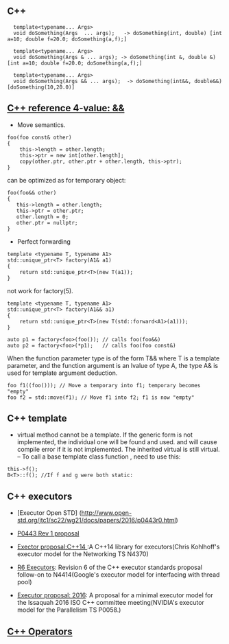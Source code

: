 
## C++
```
  template<typename... Args>
  void doSomething(Args  ... args);   -> doSomething(int, double) [int a=10; double f=20.0; doSomething(a,f);]

  template<typename... Args>
  void doSomething(Args & ... args); -> doSomething(int &, double &)  [int a=10; double f=20.0; doSomething(a,f);]

  template<typename... Args>
  void doSomething(Args && ... args);  -> doSomething(int&&, double&&) [doSomething(10,20.0)]

```
## [C++ reference 4-value: &&](https://stackoverflow.com/questions/5481539/what-does-t-double-ampersand-mean-in-c11)
- Move semantics.
```
foo(foo const& other)
{
    this->length = other.length;
    this->ptr = new int[other.length];
    copy(other.ptr, other.ptr + other.length, this->ptr);
}
```
can be optimized as for temporary object:
```
foo(foo&& other)
{
   this->length = other.length;
   this->ptr = other.ptr;
   other.length = 0;
   other.ptr = nullptr;
}
```
- Perfect forwarding
```
template <typename T, typename A1>
std::unique_ptr<T> factory(A1& a1)
{
    return std::unique_ptr<T>(new T(a1));
}
```
not work for factory<foo>(5).
```
template <typename T, typename A1>
std::unique_ptr<T> factory(A1&& a1)
{
    return std::unique_ptr<T>(new T(std::forward<A1>(a1)));
}
  
auto p1 = factory<foo>(foo()); // calls foo(foo&&)
auto p2 = factory<foo>(*p1);   // calls foo(foo const&)
```
  When the function parameter type is of the form T&& where T is a template parameter, and the function argument is an lvalue of type A, the type A& is used for template argument deduction.
```
foo f1((foo())); // Move a temporary into f1; temporary becomes "empty"
foo f2 = std::move(f1); // Move f1 into f2; f1 is now "empty"
```
  
## C++ template
- virtual method cannot be a template. If the generic form is not implemented, the individual one will be found and used. and will cause compile error if it is not implemented. The inherited virtual is still virtual.
– To call a base template class function , need to use this:
```
this->f();
B<T>::f(); //If f and g were both static:
```

## C++ executors
- [Executor Open STD] (http://www.open-std.org/jtc1/sc22/wg21/docs/papers/2016/p0443r0.html)
- [P0443 Rev 1 proposal](http://open-std.org/JTC1/SC22/WG21/docs/papers/2017/p0443r1.html)
- [Exector proposal:C++14 ](https://github.com/chriskohlhoff/executors):A C++14 library for executors(Chris Kohlhoff's executor model for the Networking TS N4370)

- [R6 Executors](https://github.com/ccmysen/executors_r6): Revision 6 of the C++ executor standards proposal follow-on to N4414(Google's executor model for interfacing with thread pool)

- [Executor proposal: 2016](https://github.com/executors/issaquah_2016): A proposal for a minimal executor model for the Issaquah 2016 ISO C++ committee meeting(NVIDIA's executor model for the Parallelism TS P0058.)

## [C++ Operators](https://en.wikibooks.org/wiki/C%2B%2B_Programming/Operators/Operator_Overloading)
